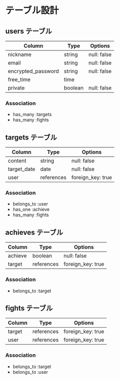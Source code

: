 # テーブル設計

## users テーブル

| Column             | Type     | Options     |
| --------           | ------   | ----------- |
| nickname           | string   | null: false |
| email              | string   | null: false |
| encrypted_password | string   | null: false |
| free_time          | time     |             |
| private            | boolean  | null: false |

### Association

- has_many :targets
- has_many :fights

## targets テーブル

| Column       | Type       | Options           |
| ------       | ------     | -----------       |
| content      | string     | null: false       |
| target_date  | date       | null: false       |
| user         | references | foreign_key: true |

### Association

- belongs_to :user
- has_one    :achieve
- has_many   :fights

## achieves テーブル

| Column        | Type       | Options           |
| -------       | ---------- | ----------------- |
| achieve       | boolean    | null: false       |
| target        | references | foreign_key: true |

### Association

- belongs_to :target

## fights テーブル

| Column        | Type       | Options           |
| -------       | ---------- | ----------------- |
| target        | references | foreign_key: true |
| user          | references | foreign_key: true |

### Association

- belongs_to :target
- belongs_to :user
